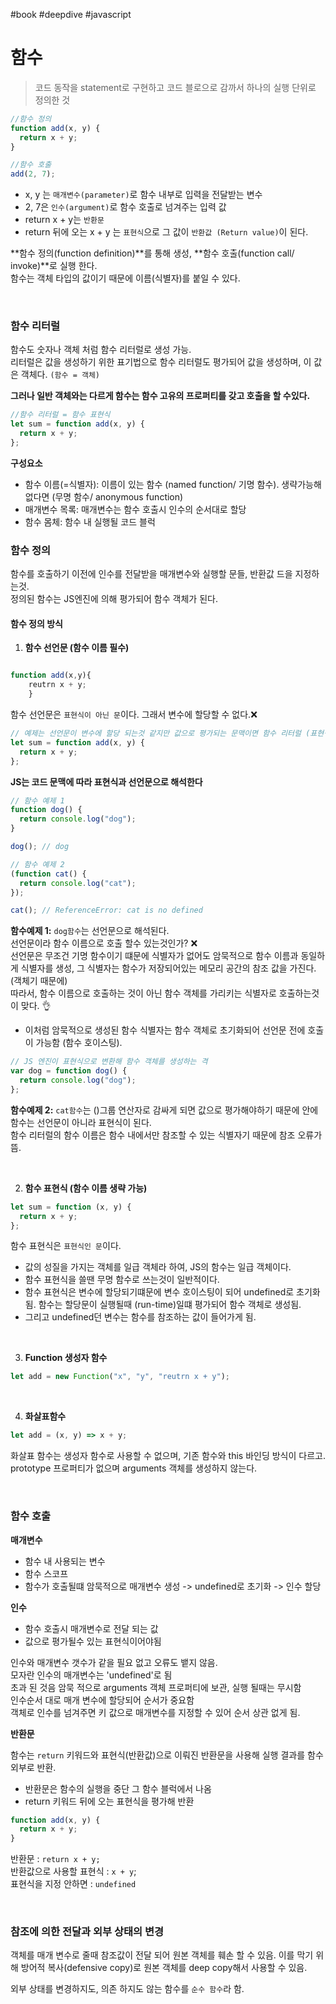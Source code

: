 #book #deepdive #javascript

# 함수

> 코드 동작을 statement로 구현하고 코드 블로으로 감까서 하나의 실행 단위로 정의한 것

```js
//함수 정의
function add(x, y) {
  return x + y;
}

//함수 호출
add(2, 7);
```

- x, y 는 `매개변수(parameter)`로 함수 내부로 입력을 전달받는 변수
- 2, 7은 `인수(argument)`로 함수 호출로 넘겨주는 입력 값
- return x + y는 `반환문`
- return 뒤에 오는 x + y 는 `표현식`으로 그 값이 `반환값 (Return value)`이 된다.

**함수 정의(function definition)**를 통해 생성, **함수 호출(function call/ invoke)**로 실행 한다.<br>
함수는 객체 타입의 값이기 때문에 이름(식별자)를 붙일 수 있다.

<br>

### 함수 리터럴

함수도 숫자나 객체 처럼 함수 리터럴로 생성 가능.<br>
리터럴은 값을 생성하기 위한 표기법으로 함수 리터럴도 평가되어 값을 생성하며, 이 값은 객체다. `(함수 = 객체)` <br>

**그러나 일반 객체와는 다르게 함수는 함수 고유의 프로퍼티를 갖고 호출을 할 수있다.**

```js
//함수 리터럴 = 함수 표현식
let sum = function add(x, y) {
  return x + y;
};
```

**구성요소**

- 함수 이름(=식별자): 이름이 있는 함수 (named function/ 기명 함수). 생략가능해 없다면 (무명 함수/ anonymous function)
- 매개변수 목록: 매개변수는 함수 호출시 인수의 순서대로 할당
- 함수 몸체: 함수 내 실행될 코드 블럭

### 함수 정의

함수를 호출하기 이전에 인수를 전달받을 매개변수와 실행할 문들, 반환값 드을 지정하는것. <br>
정의된 함수는 JS엔진에 의해 평가되어 함수 객체가 된다.

#### 함수 정의 방식

1. **함수 선언문 (함수 이름 필수)**

```js

function add(x,y){
    reutrn x + y;
    }

```

함수 선언문은 `표현식이 아닌 문`이다. 그래서 변수에 할당할 수 없다.❌

```js
// 예제는 선언문이 변수에 할당 되는것 같지만 값으로 평가되는 문맥이면 함수 리터럴 (표현식)으로 해석.
let sum = function add(x, y) {
  return x + y;
};
```

**JS는 코드 문맥에 따라 표현식과 선언문으로 해석한다**

```js
// 함수 예제 1
function dog() {
  return console.log("dog");
}

dog(); // dog

// 함수 예제 2
(function cat() {
  return console.log("cat");
});

cat(); // ReferenceError: cat is no defined
```

**함수예제 1:** `dog함수`는 선언문으로 해석된다. <br>
선언문이라 함수 이름으로 호출 할수 있는것인가? ❌ <br>
선언문은 무조건 기명 함수이기 떄문에 식별자가 없어도 암묵적으로 함수 이름과 동일하게 식별자를 생성, 그 식별자는 함수가 저장되어있는 메모리 공간의 참조 값을 가진다. (객체기 때문에) <br>
따라서, 함수 이름으로 호출하는 것이 아닌 함수 객체를 가리키는 식별자로 호출하는것이 맞다. 👌

- 이처럼 암묵적으로 생성된 함수 식별자는 함수 객체로 초기화되어 선언문 전에 호출이 가능함 (함수 호이스팅).

```js
// JS 엔진이 표현식으로 변환해 함수 객체를 생성하는 격
var dog = function dog() {
  return console.log("dog");
};
```

**함수예제 2:** `cat함수`는 ()그룹 연산자로 감싸게 되면 값으로 평가해야하기 때문에 안에 함수는 선언문이 아니라 표현식이 된다. <br>
함수 리터럴의 함수 이름은 함수 내에서만 참조할 수 있는 식별자기 때문에 참조 오류가 뜸.

<br>

2. **함수 표현식 (함수 이름 생략 가능)**

```js
let sum = function (x, y) {
  return x + y;
};
```

함수 표현식은 `표현식인 문`이다. <br>

- 값의 성질을 가지는 객체를 일급 객체라 하여, JS의 함수는 일급 객체이다. <br>
- 함수 표현식을 쓸땐 무명 함수로 쓰는것이 일반적이다. <br>
- 함수 표현식은 변수에 할당되기떄문에 변수 호이스팅이 되어 undefined로 초기화됨. 함수는 할당문이 실행될때 (run-time)일떄 평가되어 함수 객체로 생성됨.
- 그리고 undefined던 변수는 함수를 참조하는 값이 들어가게 됨.

<br>

3. **Function 생성자 함수**

```js
let add = new Function("x", "y", "reutrn x + y");
```

<br>

4. **화살표함수**

```js
let add = (x, y) => x + y;
```

화살표 함수는 생성자 함수로 사용할 수 없으며, 기존 함수와 this 바인딩 방식이 다르고. prototype 프로퍼티가 없으며 arguments 객체를 생성하지 않는다.

<br>

### 함수 호출

**매개변수**

- 함수 내 사용되는 변수
- 함수 스코프
- 함수가 호출될떄 암묵적으로 매개변수 생성 -> undefined로 초기화 -> 인수 할당

**인수**

- 함수 호출시 매개변수로 전달 되는 값
- 값으로 평가될수 있는 표현식이어야됨

인수와 매개변수 갯수가 같을 필요 없고 오류도 뱉지 않음. <br>
모자란 인수의 매개변수는 'undefined'로 됨 <br>
초과 된 것음 암묵 적으로 arguments 객체 프로퍼티에 보관, 실행 될때는 무시함 <br>
인수순서 대로 매개 변수에 할당되어 순서가 중요함 <br>
객체로 인수를 넘겨주면 키 값으로 매개변수를 지정할 수 있어 순서 상관 없게 됨. <br>

**반환문**

함수는 `return` 키워드와 표현식(반환값)으로 이뤄진 반환문을 사용해 실행 결과를 함수 외부로 반환.

- 반환문은 함수의 실행을 중단 그 함수 블럭에서 나옴
- return 키워드 뒤에 오는 표현식을 평가해 반환

```js
function add(x, y) {
  return x + y;
}
```

반환문 : `return x + y;` <br>
반환값으로 사용할 표현식 : `x + y`; <br>
표현식을 지정 안하면 : `undefined` <br>

<br>

### 참조에 의한 전달과 외부 상태의 변경

객체를 매개 변수로 줄때 참조값이 전달 되어 원본 객체를 훼손 할 수 있음.
이를 막기 위해 방어적 복사(defensive copy)로 원본 객체를 deep copy해서 사용할 수 있음.

외부 상태를 변경하지도, 의존 하지도 않는 함수를 `순수 함수`라 함.
